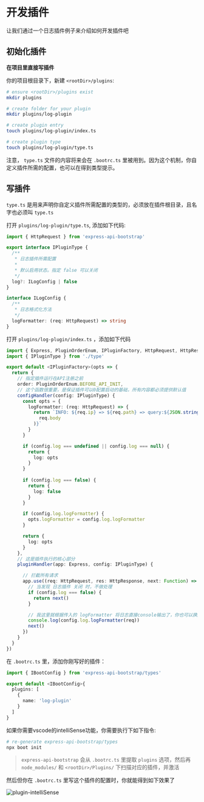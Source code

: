 # 开发插件

让我们通过一个日志插件例子来介绍如何开发插件吧

## 初始化插件

**在项目里直接写插件**

你的项目根目录下，新建 `<rootDir>/plugins`:

```bash
# ensure <rootDir>/plugins exist
mkdir plugins

# create folder for your plugin
mkdir plugins/log-plugin

# create plugin entry
touch plugins/log-plugin/index.ts

# create plugin type
touch plugins/log-plugin/type.ts
```

注意， `type.ts` 文件的内容将来会在 `.bootrc.ts` 里被用到。因为这个机制，你自定义插件所需的配置，也可以在得到类型提示。

## 写插件

`type.ts` 是用来声明你自定义插件所需配置的类型的，必须放在插件根目录，且名字也必须叫 `type.ts`

打开 `plugins/log-plugin/type.ts`, 添加如下代码:

```typescript
import { HttpRequest } from 'express-api-bootstrap'

export interface IPluginType {
  /**
   * 日志插件所需配置
   *
   * 默认启用状态。指定 false 可以关闭
   */
  log?: ILogConfig | false
}

interface ILogConfig {
  /**
   * 日志格式化方法
   */
  logFormatter: (req: HttpRequest) => string
}
```

打开 `plugins/log-plugin/index.ts` ，添加如下代码

```typescript
import { Express, PluginOrderEnum, IPluginFactory, HttpRequest, HttpResponse } from 'express-api-bootstrap'
import { IPluginType } from './type'

export default <IPluginFactory>(opts => {
  return {
    // 指定插件运行在API注册之前
    order: PluginOrderEnum.BEFORE_API_INIT,
    // 这个函数很重要，是保证插件可以0配置启动的基础，所有内容都必须提供默认值
    configHandler(config: IPluginType) {
      const opts = {
        logFormatter: (req: HttpRequest) => {
          return `INFO: ${req.ip} => ${req.path} => query:${JSON.stringify(req.query)} => body:${JSON.stringify(
            req.body
          )}`
        }
      }

      if (config.log === undefined || config.log === null) {
        return {
          log: opts
        }
      }
      
      if (config.log === false) {
        return {
          log: false
        }
      }

      if (config.log.logFormatter) {
        opts.logFormatter = config.log.logFormatter
      }

      return {
        log: opts
      }
    },
    // 这是插件执行的核心部分
    pluginHandler(app: Express, config: IPluginType) {

      // 拦截所有请求
      app.use((req: HttpRequest, res: HttpResponse, next: Function) => {
        // 当发现 日志插件 关闭 时，不做处理
        if (config.log === false) {
          return next()
        }

        // 我这里就根据传入的 logFormatter 将日志直接console输出了，你也可以换成任意你需要的形式
        console.log(config.log.logFormatter(req))
        next()
      })
    }
  }
})
```

在 `.bootrc.ts` 里，添加你刚写好的插件：

```typescript
import { IBootConfig } from 'express-api-bootstrap/types'

export default <IBootConfig>{
  plugins: [
    {
      name: 'log-plugin'
    }
  ]
}
```

如果你需要vscode的intelliSense功能，你需要执行下如下指令:

```bash
# re-generate express-api-bootstrap/types
npx boot init
```

> `express-api-bootstrap` 会从 `.bootrc.ts` 里提取 `plugins` 选项，然后再 `node_modules/` 和 `<rootDir>/Plugins/` 下扫描对应的插件，并激活


然后但你在 `.bootrc.ts` 里写这个插件的配置时，你就能得到如下效果了

<img :src="$withBase('/plugin-intelliSense.gif')" alt="plugin-intelliSense">

